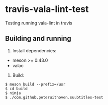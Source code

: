# travis-vala-lint-test
Testing running vala-lint in travis

## Building and running

1. Install dependencies:

  * meson >= 0.43.0
  * valac

1. Build:
```
$ meson build --prefix=/usr
$ cd build
$ ninja
$ ./com.github.peteruithoven.suubtitles-test
```
